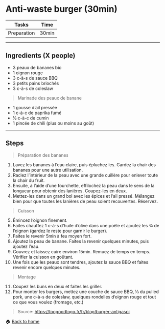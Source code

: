 # Anti-waste burger (30min)

Tasks | Time
------------ | ------------- 
Preparation  | 30min

---

## Ingredients (X people)


- 3 peaux de bananes bio
- 1 oignon rouge
- 3 c-à-s de sauce BBQ
- 3 petits pains briochés
- 3 c-à-s de coleslaw

> Marinade des peaux de banane
- 1 gousse d’ail pressée
- 1 c-à-c de paprika fumé
- ½ c-à-c de cumin
- 1 pincée de chili (plus ou moins au goût)

---

## Steps

> Préparation des bananes

1. Lavez les bananes à l’eau claire, puis épluchez les.
Gardez la chair des bananes pour une autre utilisation.
2. Raclez l’intérieur de la peau avec une grande cuillère pour enlever toute la chair du fruit.
3. Ensuite, à l’aide d’une fourchette, effilochez la peau dans le sens de la longueur pour obtenir des lanières. Coupez-les en deux.
4. Mettez-les dans un grand bol avec les épices et l’ail pressé. Mélangez bien pour que toutes les lanières de peau soient recouvertes. Réservez.
   
> Cuisson

5. Émincez l’oignon finement.
6. Faites chauffez 1 c-à-s d’huile d’olive dans une poêle et ajoutez les ¾ de l’oignon (gardez le reste pour garnir le burger).
7. Faites le revenir 5min à feu moyen fort.
8. Ajoutez la peau de banane. Faites la revenir quelques minutes, puis ajoutez l’eau.
9. Couvrez et laissez cuire environ 15min. Remuez de temps en temps. Vérifier la cuisson en goûtant.
10. Une fois que les peaux sont tendres, ajoutez la sauce BBQ et faites revenir encore quelques minutes.

> Montage
11. Coupez les buns en deux et faites les griller.
12. Pour monter les burgers, mettez une couche de sauce BBQ, ⅓ du pulled pork, une c-à-s de coleslaw, quelques rondelles d’oignon rouge et tout ce que vous voulez (fromage, etc.)

> Source: https://toogoodtogo.fr/fr/blog/burger-antigaspi

:house: [Back to home](../README.md)

